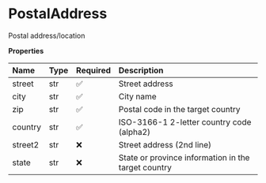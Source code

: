 # PostalAddress

Postal address/location

**Properties**

| Name    | Type | Required | Description                                         |
| :------ | :--- | :------- | :-------------------------------------------------- |
| street  | str  | ✅       | Street address                                      |
| city    | str  | ✅       | City name                                           |
| zip     | str  | ✅       | Postal code in the target country                   |
| country | str  | ✅       | ISO-3166-1 2-letter country code (alpha2)           |
| street2 | str  | ❌       | Street address (2nd line)                           |
| state   | str  | ❌       | State or province information in the target country |

<!-- This file was generated by liblab | https://liblab.com/ -->
